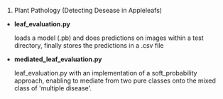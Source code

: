 1. Plant Pathology (Detecting Desease in Appleleafs)

  - **leaf_evaluation.py** 
  
      loads a model (.pb) and does predictions on images within a test directory, finally stores the predictions in a .csv file
  - **mediated_leaf_evaluation.py**
  
    leaf_evaluation.py with an implementation of a soft_probability approach, enabling to mediate from two pure classes onto the mixed class of 'multiple disease'. 
